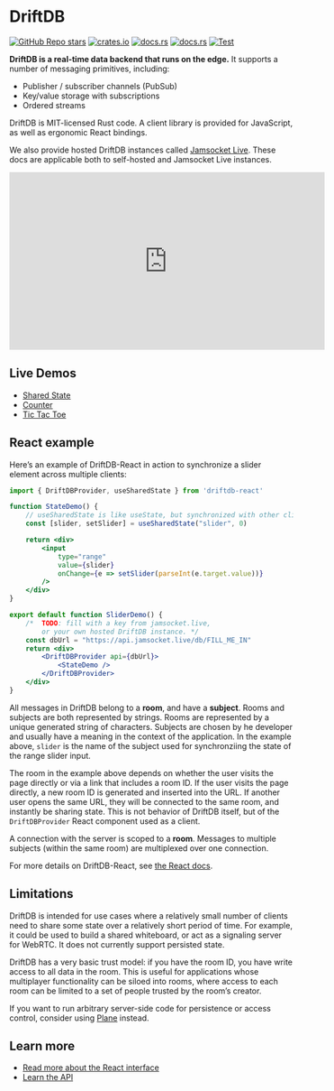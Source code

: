 # DriftDB

[![GitHub Repo stars](https://img.shields.io/github/stars/drifting-in-space/driftdb?style=social)](https://github.com/drifting-in-space/driftdb)
[![crates.io](https://img.shields.io/crates/v/driftdb.svg)](https://crates.io/crates/driftdb)
[![docs.rs](https://img.shields.io/badge/rust-docs-brightgreen)](https://docs.rs/driftdb/)
[![docs.rs](https://img.shields.io/badge/client-docs-brightgreen)](https://driftdb.com/)
[![Test](https://github.com/drifting-in-space/driftdb/actions/workflows/test.yml/badge.svg)](https://github.com/drifting-in-space/driftdb/actions/workflows/test.yml)

**DriftDB is a real-time data backend that runs on the edge.** It supports a number of messaging primitives, including:

- Publisher / subscriber channels (PubSub)
- Key/value storage with subscriptions
- Ordered streams

DriftDB is MIT-licensed Rust code. A client library is provided for JavaScript, as well as ergonomic React bindings.

We also provide hosted DriftDB instances called <a href="https://jamsocket.live">Jamsocket Live</a>. These docs are applicable both to self-hosted and Jamsocket Live instances.

<div style={{display: "flex", flexDirection: "row", justifyContent: "center", marginBottom: 30}}>
    <iframe width="560" height="315" src="https://www.youtube.com/embed/ktb6HUZlyJs" title="YouTube video player" frameborder="0" allow="accelerometer; autoplay; clipboard-write; encrypted-media; gyroscope; picture-in-picture; web-share" allowfullscreen></iframe>
</div>

## Live Demos

- [Shared State](https://demos.driftdb.com/state)
- [Counter](https://demos.driftdb.com/counter)
- [Tic Tac Toe](https://demos.driftdb.com/tictactoe)

## React example

Here’s an example of DriftDB-React in action to synchronize a slider element across multiple clients:

```jsx
import { DriftDBProvider, useSharedState } from 'driftdb-react'

function StateDemo() {
    // useSharedState is like useState, but synchronized with other clients.
    const [slider, setSlider] = useSharedState("slider", 0)

    return <div>
        <input
            type="range"
            value={slider}
            onChange={e => setSlider(parseInt(e.target.value))}
        />
    </div>
}

export default function SliderDemo() {
    /*  TODO: fill with a key from jamsocket.live,
        or your own hosted DriftDB instance. */
    const dbUrl = "https://api.jamsocket.live/db/FILL_ME_IN"
    return <div>
        <DriftDBProvider api={dbUrl}>
            <StateDemo />
        </DriftDBProvider>
    </div>
}
```

All messages in DriftDB belong to a **room**, and have a **subject**. Rooms and subjects are both represented by strings. Rooms are represented by a unique generated string of characters. Subjects are chosen by he developer and usually have a meaning in the context of the application. In the example above, `slider` is the name of the subject used for synchronziing the state of the range slider input.

The room in the example above depends on whether the user visits the page directly or via a link that includes a room ID. If the user visits the page directly, a new room ID is generated and inserted into the URL. If another user opens the same URL, they will be connected to the same room, and instantly be sharing state. This is not behavior of DriftDB itself, but of the `DriftDBProvider` React component used as a client.

A connection with the server is scoped to a **room**. Messages to multiple subjects (within the same room) are multiplexed over one connection.

For more details on DriftDB-React, see [the React docs](/docs/react).

## Limitations

DriftDB is intended for use cases where a relatively small number of clients need to share some state over a relatively short period of time. For example, it could be used to build a shared whiteboard, or act as a signaling server for WebRTC. It does not currently support persisted state.

DriftDB has a very basic trust model: if you have the room ID, you have write access to all data in the room. This is useful for applications whose multiplayer functionality can be siloed into rooms, where access to each room can be limited to a set of people trusted by the room’s creator.

If you want to run arbitrary server-side code for persistence or access control, consider using [Plane](https://plane.dev/) instead.

## Learn more

- [Read more about the React interface](/docs/react)
- [Learn the API](/docs/api)
